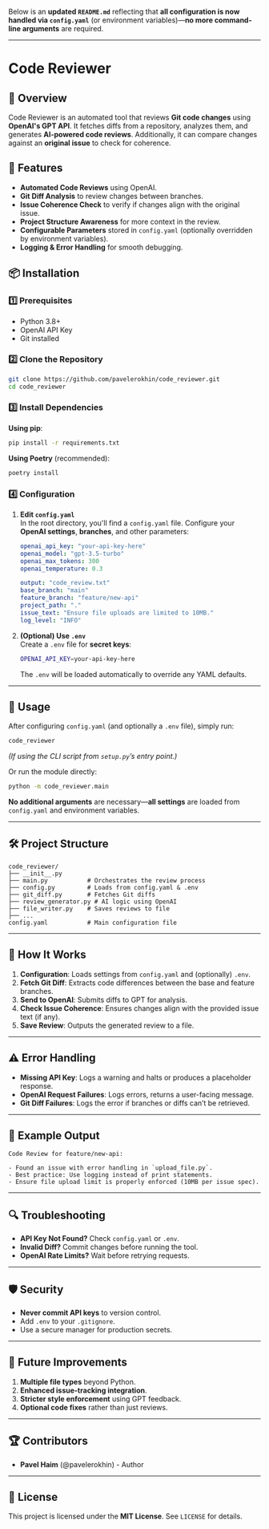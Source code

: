 Below is an **updated `README.md`** reflecting that **all configuration is now handled via `config.yaml`** (or environment variables)—**no more command-line arguments** are required.

---

# Code Reviewer

## 📌 Overview
Code Reviewer is an automated tool that reviews **Git code changes** using **OpenAI's GPT API**. It fetches diffs from a repository, analyzes them, and generates **AI-powered code reviews**. Additionally, it can compare changes against an **original issue** to check for coherence.

## 🚀 Features
- **Automated Code Reviews** using OpenAI.  
- **Git Diff Analysis** to review changes between branches.  
- **Issue Coherence Check** to verify if changes align with the original issue.  
- **Project Structure Awareness** for more context in the review.  
- **Configurable Parameters** stored in `config.yaml` (optionally overridden by environment variables).  
- **Logging & Error Handling** for smooth debugging.

## 📦 Installation

### 1️⃣ Prerequisites
- Python 3.8+
- OpenAI API Key
- Git installed

### 2️⃣ Clone the Repository
```bash
git clone https://github.com/pavelerokhin/code_reviewer.git
cd code_reviewer
```

### 3️⃣ Install Dependencies
**Using pip**:
```bash
pip install -r requirements.txt
```
**Using Poetry** (recommended):
```bash
poetry install
```

### 4️⃣ Configuration

1. **Edit `config.yaml`**  
   In the root directory, you'll find a `config.yaml` file. Configure your **OpenAI settings**, **branches**, and other parameters:
   ```yaml
   openai_api_key: "your-api-key-here"
   openai_model: "gpt-3.5-turbo"
   openai_max_tokens: 300
   openai_temperature: 0.3

   output: "code_review.txt"
   base_branch: "main"
   feature_branch: "feature/new-api"
   project_path: "."
   issue_text: "Ensure file uploads are limited to 10MB."
   log_level: "INFO"
   ```

2. **(Optional) Use `.env`**  
   Create a `.env` file for **secret keys**:
   ```bash
   OPENAI_API_KEY=your-api-key-here
   ```
   The `.env` will be loaded automatically to override any YAML defaults.

---

## 🔧 Usage

After configuring `config.yaml` (and optionally a `.env` file), simply run:
```bash
code_reviewer
```
*(If using the CLI script from `setup.py`’s entry point.)*

Or run the module directly:
```bash
python -m code_reviewer.main
```

**No additional arguments** are necessary—**all settings** are loaded from `config.yaml` and environment variables.

---

## 🛠 Project Structure
```
code_reviewer/
├── __init__.py
├── main.py           # Orchestrates the review process
├── config.py         # Loads from config.yaml & .env
├── git_diff.py       # Fetches Git diffs
├── review_generator.py # AI logic using OpenAI
├── file_writer.py    # Saves reviews to file
├── ...
config.yaml           # Main configuration file
```

---

## 🤖 How It Works
1. **Configuration**: Loads settings from `config.yaml` and (optionally) `.env`.
2. **Fetch Git Diff**: Extracts code differences between the base and feature branches.
3. **Send to OpenAI**: Submits diffs to GPT for analysis.
4. **Check Issue Coherence**: Ensures changes align with the provided issue text (if any).
5. **Save Review**: Outputs the generated review to a file.

---

## ⚠️ Error Handling
- **Missing API Key**: Logs a warning and halts or produces a placeholder response.
- **OpenAI Request Failures**: Logs errors, returns a user-facing message.
- **Git Diff Failures**: Logs the error if branches or diffs can’t be retrieved.

---

## 📝 Example Output
```
Code Review for feature/new-api:

- Found an issue with error handling in `upload_file.py`.
- Best practice: Use logging instead of print statements.
- Ensure file upload limit is properly enforced (10MB per issue spec).
```

---

## 🔍 Troubleshooting
- **API Key Not Found?** Check `config.yaml` or `.env`.
- **Invalid Diff?** Commit changes before running the tool.
- **OpenAI Rate Limits?** Wait before retrying requests.

---

## 🛡 Security
- **Never commit API keys** to version control.
- Add `.env` to your `.gitignore`.
- Use a secure manager for production secrets.

---

## 🎯 Future Improvements
1. **Multiple file types** beyond Python.  
2. **Enhanced issue-tracking integration**.  
3. **Stricter style enforcement** using GPT feedback.  
4. **Optional code fixes** rather than just reviews.

---

## 🏆 Contributors
- **Pavel Haim** (@pavelerokhin) - Author

---

## 📄 License
This project is licensed under the **MIT License**. See `LICENSE` for details.
